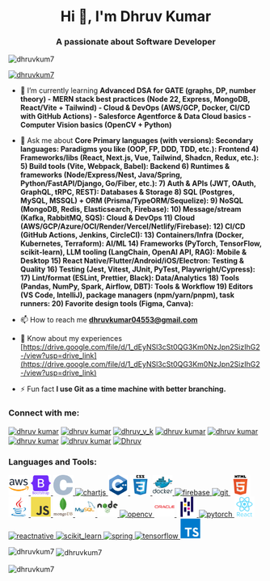 <h1 align="center">Hi 👋, I'm Dhruv Kumar</h1>
<h3 align="center">A passionate about Software Developer</h3>

<p align="left"> <img src="https://komarev.com/ghpvc/?username=dhruvkum7&label=Profile%20views&color=0e75b6&style=flat" alt="dhruvkum7" /> </p>

<p align="left"> <a href="https://github.com/ryo-ma/github-profile-trophy"><img src="https://github-profile-trophy.vercel.app/?username=dhruvkum7" alt="dhruvkum7" /></a> </p>

- 🌱 I’m currently learning **Advanced DSA for GATE (graphs, DP, number theory) - MERN stack best practices (Node 22, Express, MongoDB, React/Vite + Tailwind) - Cloud & DevOps (AWS/GCP, Docker, CI/CD with GitHub Actions) - Salesforce Agentforce & Data Cloud basics - Computer Vision basics (OpenCV + Python)**

- 💬 Ask me about **Core Primary languages (with versions): Secondary languages: Paradigms you like (OOP, FP, DDD, TDD, etc.): Frontend 4) Frameworks/libs (React, Next.js, Vue, Tailwind, Shadcn, Redux, etc.): 5) Build tools (Vite, Webpack, Babel): Backend 6) Runtimes & frameworks (Node/Express/Nest, Java/Spring, Python/FastAPI/Django, Go/Fiber, etc.): 7) Auth & APIs (JWT, OAuth, GraphQL, tRPC, REST): Databases & Storage 8) SQL (Postgres, MySQL, MSSQL) + ORM (Prisma/TypeORM/Sequelize): 9) NoSQL (MongoDB, Redis, Elasticsearch, Firebase): 10) Message/stream (Kafka, RabbitMQ, SQS): Cloud & DevOps 11) Cloud (AWS/GCP/Azure/OCI/Render/Vercel/Netlify/Firebase): 12) CI/CD (GitHub Actions, Jenkins, CircleCI): 13) Containers/Infra (Docker, Kubernetes, Terraform): AI/ML 14) Frameworks (PyTorch, TensorFlow, scikit-learn), LLM tooling (LangChain, OpenAI API, RAG): Mobile & Desktop 15) React Native/Flutter/Android/iOS/Electron: Testing & Quality 16) Testing (Jest, Vitest, JUnit, PyTest, Playwright/Cypress): 17) Lint/format (ESLint, Prettier, Black): Data/Analytics 18) Tools (Pandas, NumPy, Spark, Airflow, DBT): Tools & Workflow 19) Editors (VS Code, IntelliJ), package managers (npm/yarn/pnpm), task runners: 20) Favorite design tools (Figma, Canva):**

- 📫 How to reach me **dhruvkumar04553@gmail.com**

- 📄 Know about my experiences [https://drive.google.com/file/d/1_dEyNSl3cSt0QG3Km0NzJpn2SizIhG2-/view?usp=drive_link](https://drive.google.com/file/d/1_dEyNSl3cSt0QG3Km0NzJpn2SizIhG2-/view?usp=drive_link)

- ⚡ Fun fact **I use Git as a time machine with better branching.**

<h3 align="left">Connect with me:</h3>
<p align="left">
<a href="https://linkedin.com/in/dhruv kumar" target="blank"><img align="center" src="https://raw.githubusercontent.com/rahuldkjain/github-profile-readme-generator/master/src/images/icons/Social/linked-in-alt.svg" alt="dhruv kumar" height="30" width="40" /></a>
<a href="https://fb.com/dhruv kumar" target="blank"><img align="center" src="https://raw.githubusercontent.com/rahuldkjain/github-profile-readme-generator/master/src/images/icons/Social/facebook.svg" alt="dhruv kumar" height="30" width="40" /></a>
<a href="https://instagram.com/dhruv_v_k" target="blank"><img align="center" src="https://raw.githubusercontent.com/rahuldkjain/github-profile-readme-generator/master/src/images/icons/Social/instagram.svg" alt="dhruv_v_k" height="30" width="40" /></a>
<a href="https://www.codechef.com/users/dhruv kumar" target="blank"><img align="center" src="https://cdn.jsdelivr.net/npm/simple-icons@3.1.0/icons/codechef.svg" alt="dhruv kumar" height="30" width="40" /></a>
<a href="https://www.hackerrank.com/dhruv kumar" target="blank"><img align="center" src="https://raw.githubusercontent.com/rahuldkjain/github-profile-readme-generator/master/src/images/icons/Social/hackerrank.svg" alt="dhruv kumar" height="30" width="40" /></a>
<a href="https://www.leetcode.com/dhruv kumar" target="blank"><img align="center" src="https://raw.githubusercontent.com/rahuldkjain/github-profile-readme-generator/master/src/images/icons/Social/leet-code.svg" alt="dhruv kumar" height="30" width="40" /></a>
<a href="https://auth.geeksforgeeks.org/user/dhruv kumar" target="blank"><img align="center" src="https://raw.githubusercontent.com/rahuldkjain/github-profile-readme-generator/master/src/images/icons/Social/geeks-for-geeks.svg" alt="dhruv kumar" height="30" width="40" /></a>
<a href="https://discord.gg/Dhruv" target="blank"><img align="center" src="https://raw.githubusercontent.com/rahuldkjain/github-profile-readme-generator/master/src/images/icons/Social/discord.svg" alt="Dhruv" height="30" width="40" /></a>
</p>

<h3 align="left">Languages and Tools:</h3>
<p align="left"> <a href="https://aws.amazon.com" target="_blank" rel="noreferrer"> <img src="https://raw.githubusercontent.com/devicons/devicon/master/icons/amazonwebservices/amazonwebservices-original-wordmark.svg" alt="aws" width="40" height="40"/> </a> <a href="https://getbootstrap.com" target="_blank" rel="noreferrer"> <img src="https://raw.githubusercontent.com/devicons/devicon/master/icons/bootstrap/bootstrap-plain-wordmark.svg" alt="bootstrap" width="40" height="40"/> </a> <a href="https://www.cprogramming.com/" target="_blank" rel="noreferrer"> <img src="https://raw.githubusercontent.com/devicons/devicon/master/icons/c/c-original.svg" alt="c" width="40" height="40"/> </a> <a href="https://www.chartjs.org" target="_blank" rel="noreferrer"> <img src="https://www.chartjs.org/media/logo-title.svg" alt="chartjs" width="40" height="40"/> </a> <a href="https://www.w3schools.com/cpp/" target="_blank" rel="noreferrer"> <img src="https://raw.githubusercontent.com/devicons/devicon/master/icons/cplusplus/cplusplus-original.svg" alt="cplusplus" width="40" height="40"/> </a> <a href="https://www.w3schools.com/css/" target="_blank" rel="noreferrer"> <img src="https://raw.githubusercontent.com/devicons/devicon/master/icons/css3/css3-original-wordmark.svg" alt="css3" width="40" height="40"/> </a> <a href="https://www.docker.com/" target="_blank" rel="noreferrer"> <img src="https://raw.githubusercontent.com/devicons/devicon/master/icons/docker/docker-original-wordmark.svg" alt="docker" width="40" height="40"/> </a> <a href="https://firebase.google.com/" target="_blank" rel="noreferrer"> <img src="https://www.vectorlogo.zone/logos/firebase/firebase-icon.svg" alt="firebase" width="40" height="40"/> </a> <a href="https://git-scm.com/" target="_blank" rel="noreferrer"> <img src="https://www.vectorlogo.zone/logos/git-scm/git-scm-icon.svg" alt="git" width="40" height="40"/> </a> <a href="https://www.w3.org/html/" target="_blank" rel="noreferrer"> <img src="https://raw.githubusercontent.com/devicons/devicon/master/icons/html5/html5-original-wordmark.svg" alt="html5" width="40" height="40"/> </a> <a href="https://www.java.com" target="_blank" rel="noreferrer"> <img src="https://raw.githubusercontent.com/devicons/devicon/master/icons/java/java-original.svg" alt="java" width="40" height="40"/> </a> <a href="https://developer.mozilla.org/en-US/docs/Web/JavaScript" target="_blank" rel="noreferrer"> <img src="https://raw.githubusercontent.com/devicons/devicon/master/icons/javascript/javascript-original.svg" alt="javascript" width="40" height="40"/> </a> <a href="https://www.mongodb.com/" target="_blank" rel="noreferrer"> <img src="https://raw.githubusercontent.com/devicons/devicon/master/icons/mongodb/mongodb-original-wordmark.svg" alt="mongodb" width="40" height="40"/> </a> <a href="https://www.mysql.com/" target="_blank" rel="noreferrer"> <img src="https://raw.githubusercontent.com/devicons/devicon/master/icons/mysql/mysql-original-wordmark.svg" alt="mysql" width="40" height="40"/> </a> <a href="https://nodejs.org" target="_blank" rel="noreferrer"> <img src="https://raw.githubusercontent.com/devicons/devicon/master/icons/nodejs/nodejs-original-wordmark.svg" alt="nodejs" width="40" height="40"/> </a> <a href="https://opencv.org/" target="_blank" rel="noreferrer"> <img src="https://www.vectorlogo.zone/logos/opencv/opencv-icon.svg" alt="opencv" width="40" height="40"/> </a> <a href="https://www.oracle.com/" target="_blank" rel="noreferrer"> <img src="https://raw.githubusercontent.com/devicons/devicon/master/icons/oracle/oracle-original.svg" alt="oracle" width="40" height="40"/> </a> <a href="https://pandas.pydata.org/" target="_blank" rel="noreferrer"> <img src="https://raw.githubusercontent.com/devicons/devicon/2ae2a900d2f041da66e950e4d48052658d850630/icons/pandas/pandas-original.svg" alt="pandas" width="40" height="40"/> </a> <a href="https://pytorch.org/" target="_blank" rel="noreferrer"> <img src="https://www.vectorlogo.zone/logos/pytorch/pytorch-icon.svg" alt="pytorch" width="40" height="40"/> </a> <a href="https://reactjs.org/" target="_blank" rel="noreferrer"> <img src="https://raw.githubusercontent.com/devicons/devicon/master/icons/react/react-original-wordmark.svg" alt="react" width="40" height="40"/> </a> <a href="https://reactnative.dev/" target="_blank" rel="noreferrer"> <img src="https://reactnative.dev/img/header_logo.svg" alt="reactnative" width="40" height="40"/> </a> <a href="https://scikit-learn.org/" target="_blank" rel="noreferrer"> <img src="https://upload.wikimedia.org/wikipedia/commons/0/05/Scikit_learn_logo_small.svg" alt="scikit_learn" width="40" height="40"/> </a> <a href="https://spring.io/" target="_blank" rel="noreferrer"> <img src="https://www.vectorlogo.zone/logos/springio/springio-icon.svg" alt="spring" width="40" height="40"/> </a> <a href="https://www.tensorflow.org" target="_blank" rel="noreferrer"> <img src="https://www.vectorlogo.zone/logos/tensorflow/tensorflow-icon.svg" alt="tensorflow" width="40" height="40"/> </a> <a href="https://www.typescriptlang.org/" target="_blank" rel="noreferrer"> <img src="https://raw.githubusercontent.com/devicons/devicon/master/icons/typescript/typescript-original.svg" alt="typescript" width="40" height="40"/> </a> </p>

<p><img align="left" src="https://github-readme-stats.vercel.app/api/top-langs?username=dhruvkum7&show_icons=true&locale=en&layout=compact" alt="dhruvkum7" /></p>

<p>&nbsp;<img align="center" src="https://github-readme-stats.vercel.app/api?username=dhruvkum7&show_icons=true&locale=en" alt="dhruvkum7" /></p>

<p><img align="center" src="https://github-readme-streak-stats.herokuapp.com/?user=dhruvkum7&" alt="dhruvkum7" /></p>
